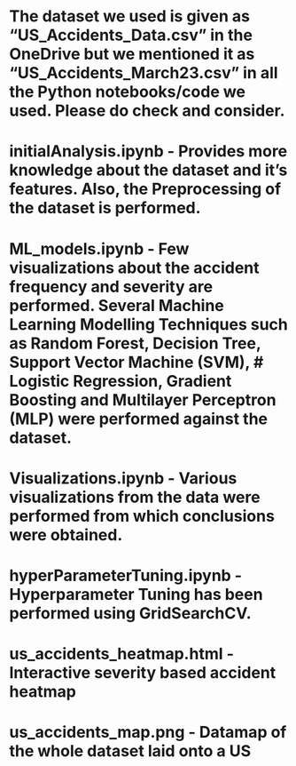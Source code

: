 # The dataset we used is given as “US_Accidents_Data.csv” in the OneDrive but we mentioned it as “US_Accidents_March23.csv” in all the Python notebooks/code we used. Please do check and consider.

# initialAnalysis.ipynb - Provides more knowledge about the dataset and it’s features. Also, the Preprocessing of the dataset is performed.
# ML_models.ipynb - Few visualizations about the accident frequency and severity are performed. Several Machine Learning Modelling Techniques such as Random Forest, Decision Tree, Support Vector Machine (SVM), # Logistic Regression, Gradient Boosting and Multilayer Perceptron (MLP) were performed against the dataset.
# Visualizations.ipynb - Various visualizations from the data were performed from which conclusions were obtained.
# hyperParameterTuning.ipynb - Hyperparameter Tuning has been performed using GridSearchCV.
# us_accidents_heatmap.html - Interactive severity based accident heatmap
# us_accidents_map.png - Datamap of the whole dataset laid onto a US 